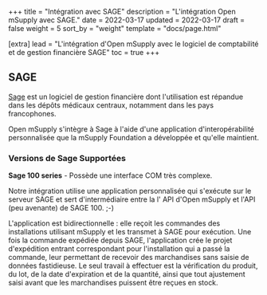 +++
title = "Intégration avec SAGE"
description = "L'intégration Open mSupply avec SAGE."
date = 2022-03-17
updated = 2022-03-17
draft = false
weight = 5
sort_by = "weight"
template = "docs/page.html"

[extra]
lead = "L'intégration d'Open mSupply avec le logiciel de comptabilité et de gestion financière SAGE"
toc = true
+++

## SAGE
[Sage](https://www.sage.com) est un logiciel de gestion financière dont l'utilisation est répandue dans les dépôts médicaux centraux, notamment dans les pays francophones.

Open mSupply s'intègre à Sage à l'aide d'une application d'interopérabilité personnalisée que la mSupply Foundation a développée et qu'elle maintient.

### Versions de Sage Supportées
**Sage 100 series** - Possède une interface COM très complexe.

Notre intégration utilise une application personnalisée qui s'exécute sur le serveur SAGE et sert d'intermédiaire entre la l' API d'Open mSupply et l'API (peu avenante) de SAGE 100. ;-)

L'application est bidirectionnelle : elle reçoit les commandes des installations utilisant mSupply et les transmet à SAGE pour exécution. Une fois la commande expédiée depuis SAGE, l'application crée le projet d'expédition entrant correspondant pour l'installation qui a passé la commande, leur permettant de recevoir des marchandises sans saisie de données fastidieuse.
Le seul travail à effectuer est la vérification du produit, du lot, de la date d'expiration et de la quantité, ainsi que tout ajustement saisi avant que les marchandises puissent être reçues en stock.